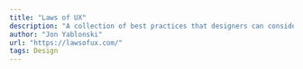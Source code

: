 ```yaml
---
title: "Laws of UX"
description: "A collection of best practices that designers can consider when building user interfaces."
author: "Jon Yablonski"
url: "https://lawsofux.com/"
tags: Design
---
```

